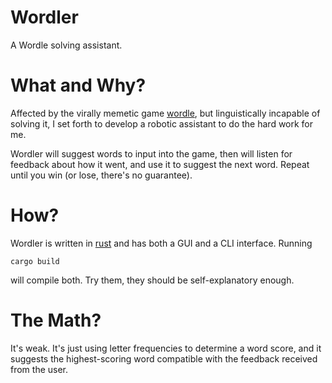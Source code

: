# Wordler

A Wordle solving assistant.

# What and Why?

Affected by the virally memetic game [wordle](https://www.powerlanguage.co.uk/wordle/), but linguistically
incapable of solving it, I set forth to develop a robotic assistant to do the hard work for me.

Wordler will suggest words to input into the game, then will listen for feedback about how it went, and use
it to suggest the next word. Repeat until you win (or lose, there's no guarantee).

# How?

Wordler is written in [rust](www.rust-lang.org) and has both a GUI and a CLI interface. Running 

    cargo build

will compile both. Try them, they should be self-explanatory enough.

# The Math?

It's weak. It's just using letter frequencies to determine a word score, and it suggests the highest-scoring
word compatible with the feedback received from the user.
